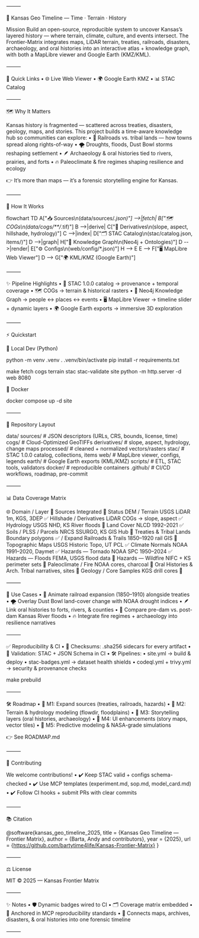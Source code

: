 ⸻

🌾 Kansas Geo Timeline — Time · Terrain · History

Mission
Build an open-source, reproducible system to uncover Kansas’s layered history — where terrain, climate, culture, and events intersect.
The Frontier-Matrix integrates maps, LiDAR terrain, treaties, railroads, disasters, archaeology, and oral histories into an interactive atlas + knowledge graph, with both a MapLibre viewer and Google Earth (KMZ/KML).


⸻

🚀 Quick Links
	•	🌐 Live Web Viewer
	•	🌍 Google Earth KMZ
	•	📊 STAC Catalog

⸻

🗺 Why It Matters

Kansas history is fragmented — scattered across treaties, disasters, geology, maps, and stories.
This project builds a time-aware knowledge hub so communities can explore:
	•	🚂 Railroads vs. tribal lands — how towns spread along rights-of-way
	•	🌪 Droughts, floods, Dust Bowl storms reshaping settlement
	•	🪶 Archaeology & oral histories tied to rivers, prairies, and forts
	•	🔥 Paleoclimate & fire regimes shaping resilience and ecology

👉 It’s more than maps — it’s a forensic storytelling engine for Kansas.

⸻

🔧 How It Works

flowchart TD
  A["📥 Sources\n(data/sources/*.json)"] -->|fetch| B["🗺️ COGs\n(data/cogs/**/*.tif)"]
  B -->|derive| C["📐 Derivatives\n(slope, aspect, hillshade, hydrology)"]
  C -->|index| D["🗂️ STAC Catalog\n(stac/catalog.json, items/)"]
  D -->|graph| H["🧩 Knowledge Graph\n(Neo4j + Ontologies)"]
  D -->|render| E["⚙️ Configs\n(web/config/*.json)"]
  H --> E
  E --> F["🖥️ MapLibre Web Viewer"]
  D --> G["🌍 KML/KMZ (Google Earth)"]

<!-- END OF MERMAID -->



⸻

✨ Pipeline Highlights
	•	📂 STAC 1.0.0 catalog → provenance + temporal coverage
	•	🗺️ COGs → terrain & historical rasters
	•	🧩 Neo4j Knowledge Graph → people ↔ places ↔ events
	•	🖥️ MapLibre Viewer → timeline slider + dynamic layers
	•	🌍 Google Earth exports → immersive 3D exploration

⸻

⚡ Quickstart

🐍 Local Dev (Python)

python -m venv .venv
. .venv/bin/activate
pip install -r requirements.txt

make fetch cogs terrain stac stac-validate site
python -m http.server -d web 8080

🐳 Docker

docker compose up -d site


⸻

📂 Repository Layout

data/
  sources/       # JSON descriptors (URLs, CRS, bounds, license, time)
  cogs/          # Cloud-Optimized GeoTIFFs
  derivatives/   # slope, aspect, hydrology, change maps
  processed/     # cleaned + normalized vectors/rasters
stac/            # STAC 1.0.0 catalog, collections, items
web/             # MapLibre viewer, configs, legends
earth/           # Google Earth exports (KML/KMZ)
scripts/         # ETL, STAC tools, validators
docker/          # reproducible containers
.github/         # CI/CD workflows, roadmap, pre-commit


⸻

📊 Data Coverage Matrix

🌐 Domain / Layer	🔗 Sources Integrated	📌 Status
DEM / Terrain	USGS LiDAR 1m, KGS, 3DEP	✅
Hillshade / Derivatives	LiDAR COGs → slope, aspect	✅
Hydrology	USGS NHD, KS River floods	🚧
Land Cover	NLCD 1992–2021	✅
Soils / PLSS / Parcels	NRCS SSURGO, KS GIS Hub	🚧
Treaties & Tribal Lands	Boundary polygons	✅ / Expand
Railroads & Trails	1850–1920 rail GIS	🚧
Topographic Maps	USGS Historic Topo, UT PCL	✅
Climate Normals	NOAA 1991–2020, Daymet	✅
Hazards — Tornado	NOAA SPC 1950–2024	✅
Hazards — Floods	FEMA, USGS flood data	🚧
Hazards — Wildfire	NIFC + KS perimeter sets	🚧
Paleoclimate / Fire	NOAA cores, charcoal	🚧
Oral Histories & Arch.	Tribal narratives, sites	🚧
Geology / Core Samples	KGS drill cores	🚧


⸻

🎯 Use Cases
	•	🚂 Animate railroad expansion (1850–1910) alongside treaties
	•	🌪 Overlay Dust Bowl land-cover change with NOAA drought indices
	•	🪶 Link oral histories to forts, rivers, & counties
	•	🌊 Compare pre-dam vs. post-dam Kansas River floods
	•	🔥 Integrate fire regimes + archaeology into resilience narratives

⸻

✅ Reproducibility & CI
	•	🔐 Checksums: .sha256 sidecars for every artifact
	•	📏 Validation: STAC + JSON Schema in CI
	•	🛠 Pipelines:
	•	site.yml → build & deploy
	•	stac-badges.yml → dataset health shields
	•	codeql.yml + trivy.yml → security & provenance checks

make prebuild


⸻

🛠 Roadmap
	•	📌 M1: Expand sources (treaties, railroads, hazards)
	•	📌 M2: Terrain & hydrology modeling (flowdir, floodplains)
	•	📌 M3: Storytelling layers (oral histories, archaeology)
	•	📌 M4: UI enhancements (story maps, vector tiles)
	•	📌 M5: Predictive modeling & NASA-grade simulations

👉 See ROADMAP.md

⸻

🤝 Contributing

We welcome contributions!
	•	✔️ Keep STAC valid + configs schema-checked
	•	✔️ Use MCP templates (experiment.md, sop.md, model_card.md)
	•	✔️ Follow CI hooks + submit PRs with clear commits

⸻

📚 Citation

@software{kansas_geo_timeline_2025,
  title  = {Kansas Geo Timeline — Frontier Matrix},
  author = {Barta, Andy and contributors},
  year   = {2025},
  url    = {https://github.com/bartytime4life/Kansas-Frontier-Matrix}
}


⸻

⚖️ License

MIT © 2025 — Kansas Frontier Matrix

⸻

✨ Notes
	•	🛡 Dynamic badges wired to CI
	•	🗂 Coverage matrix embedded
	•	📜 Anchored in MCP reproducibility standards
	•	🔗 Connects maps, archives, disasters, & oral histories into one forensic timeline

⸻
